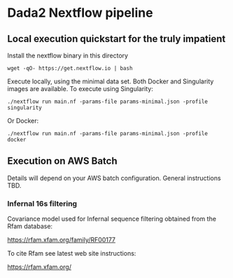 # Dada2 Nextflow pipeline

## Local execution quickstart for the truly impatient

Install the nextflow binary in this directory

```
wget -qO- https://get.nextflow.io | bash
```

Execute locally, using the minimal data set. Both Docker and
Singularity images are available. To execute using Singularity:

```
./nextflow run main.nf -params-file params-minimal.json -profile singularity
```

Or Docker:

```
./nextflow run main.nf -params-file params-minimal.json -profile docker
```

## Execution on AWS Batch

Details will depend on your AWS batch configuration. General instructions TBD.

### Infernal 16s filtering

Covariance model used for Infernal sequence filtering obtained from the Rfam database:

https://rfam.xfam.org/family/RF00177

To cite Rfam see latest web site instructions:

https://rfam.xfam.org/
